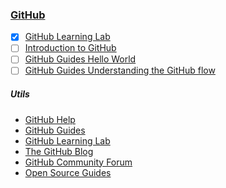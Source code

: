 ### [GitHub](https://github.com)
- [x] [GitHub Learning Lab](https://youtu.be/9S0p8YMQzsM)
- [ ] [Introduction to GitHub](https://lab.github.com/githubtraining/introduction-to-github)
- [ ] [GitHub Guides Hello World](https://guides.github.com/activities/hello-world)
- [ ] [GitHub Guides Understanding the GitHub flow](https://guides.github.com/introduction/flow)
##### Utils
* [GitHub Help](https://help.github.com/en)
* [GitHub Guides](https://guides.github.com)
* [GitHub Learning Lab](https://lab.github.com)
* [The GitHub Blog](https://github.blog)
* [GitHub Community Forum](https://github.community)
* [Open Source Guides](https://opensource.guide)
